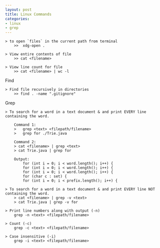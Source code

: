 ```yaml
---
layout: post
title: Linux Commands
categories: 
- linux
- grep
---
```


	> to open `files` in the current path from terminal
		>>	xdg-open .
	
	> View entire contents of file
		>> cat <filename> 

	> View line count for file
		>> cat <filename> | wc -l

Find

	> Find file recursively in directories
		>> find . -name ".gitignore"

Grep

	> To search for a word in a text document & and print EVERY line containing the word.
		
		Command 1:
		>	grep <text> <filepath/filename>
		>	grep for ./Trie.java
		
		Command 2:
		> cat <filename> | grep <text>
		> cat Trie.java | grep for
		
		Output:
			for (int i = 0; i < word.length(); i++) {
		    for (int i = 0; i < word.length(); i++) {
        	for (int i = 0; i < word.length(); i++) {
            for (char c : set) {
        	for (int i = 0; i < prefix.length(); i++) {

	> To search for a word in a text document & and print EVERY line NOT containing the word.
		> cat <filename> | grep -v <text>
		> cat Trie.java | grep -v for
	
	> Print line numbers along with output (-n)
		grep -n <text> <filepath/filename>
	
	> Count (-c)
		grep -c <text> <filepath/filename>

	> Case insensitive (-i)
		grep -i <text> <filepath/filename>

	